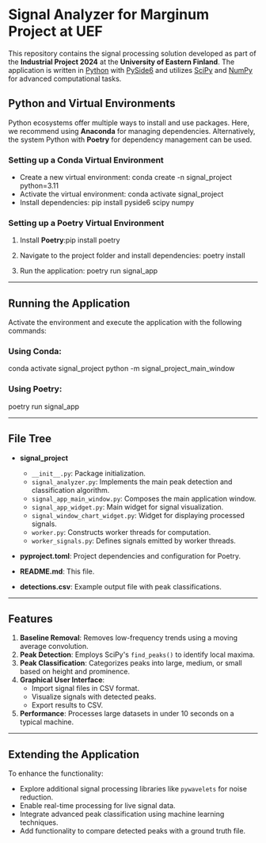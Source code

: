 <!--
SPDX-FileCopyrightText: 2024 Group 4
SPDX-License-Identifier: CC-BY-NC-SA-4.0
-->

# Signal Analyzer for Marginum Project at UEF
This repository contains the signal processing solution developed as part of the **Industrial Project 2024** at the **University of Eastern Finland**. The application is written in [Python](https://www.python.org) with [PySide6](https://doc.qt.io/qtforpython-6/) and utilizes [SciPy](https://scipy.org/) and [NumPy](https://numpy.org/) for advanced computational tasks.

## Python and Virtual Environments
Python ecosystems offer multiple ways to install and use packages. Here, we recommend using **Anaconda** for managing dependencies. Alternatively, the system Python with **Poetry** for dependency management can be used.

### Setting up a Conda Virtual Environment
- Create a new virtual environment:
conda create -n signal_project python=3.11
- Activate the virtual environment: conda activate signal_project
- Install dependencies: pip install pyside6 scipy numpy

### Setting up a Poetry Virtual Environment
1. Install **Poetry**:pip install poetry

2. Navigate to the project folder and install dependencies:
poetry install

3. Run the application:
poetry run signal_app


---

## Running the Application
Activate the environment and execute the application with the following commands:

### Using Conda:
conda activate signal_project python -m signal_project_main_window

### Using Poetry:
poetry run signal_app


---

## File Tree
- **signal_project**
  - `__init__.py`: Package initialization.
  - `signal_analyzer.py`: Implements the main peak detection and classification algorithm.
  - `signal_app_main_window.py`: Composes the main application window.
  - `signal_app_widget.py`: Main widget for signal visualization.
  - `signal_window_chart_widget.py`: Widget for displaying processed signals.
  - `worker.py`: Constructs worker threads for computation.
  - `worker_signals.py`: Defines signals emitted by worker threads.

- **pyproject.toml**: Project dependencies and configuration for Poetry.
- **README.md**: This file.
- **detections.csv**: Example output file with peak classifications.

---

## Features
1. **Baseline Removal**: Removes low-frequency trends using a moving average convolution.
2. **Peak Detection**: Employs SciPy's `find_peaks()` to identify local maxima.
3. **Peak Classification**: Categorizes peaks into large, medium, or small based on height and prominence.
4. **Graphical User Interface**:
   - Import signal files in CSV format.
   - Visualize signals with detected peaks.
   - Export results to CSV.
5. **Performance**: Processes large datasets in under 10 seconds on a typical machine.

---

## Extending the Application
To enhance the functionality:
- Explore additional signal processing libraries like `pywavelets` for noise reduction.
- Enable real-time processing for live signal data.
- Integrate advanced peak classification using machine learning techniques.
- Add functionality to compare detected peaks with a ground truth file.

